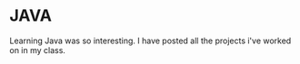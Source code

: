 # JAVA
Learning Java was so interesting. I have posted all the projects i've worked on in my class.
